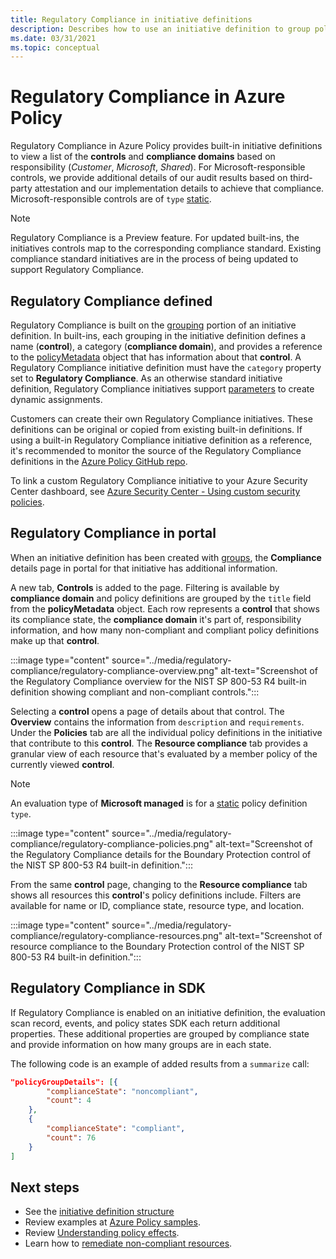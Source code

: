 ```yaml
---
title: Regulatory Compliance in initiative definitions
description: Describes how to use an initiative definition to group policies by regulatory domain such as Access Control, Configuration Management, and others.
ms.date: 03/31/2021
ms.topic: conceptual
---
```

# Regulatory Compliance in Azure Policy

Regulatory Compliance in Azure Policy provides built-in initiative definitions to view a list of the
**controls** and **compliance domains** based on responsibility (_Customer_, _Microsoft_, _Shared_).
For Microsoft-responsible controls, we provide additional details of our audit results based on
third-party attestation and our implementation details to achieve that compliance.
Microsoft-responsible controls are of `type` [static](./definition-structure.md#type).

> [!NOTE]
> Regulatory Compliance is a Preview feature. For updated built-ins, the initiatives
> controls map to the corresponding compliance standard. Existing compliance standard initiatives
> are in the process of being updated to support Regulatory Compliance.

## Regulatory Compliance defined

Regulatory Compliance is built on the
[grouping](./initiative-definition-structure.md#policy-definition-groups) portion of an initiative
definition. In built-ins, each grouping in the initiative definition defines a name (**control**), a
category (**compliance domain**), and provides a reference to the
[policyMetadata](./initiative-definition-structure.md#metadata-objects) object that has information
about that **control**. A Regulatory Compliance initiative definition must have the `category`
property set to **Regulatory Compliance**. As an otherwise standard initiative definition,
Regulatory Compliance initiatives support
[parameters](./initiative-definition-structure.md#parameters) to create dynamic assignments.

Customers can create their own Regulatory Compliance initiatives. These definitions can be original
or copied from existing built-in definitions. If using a built-in Regulatory Compliance initiative
definition as a reference, it's recommended to monitor the source of the Regulatory Compliance
definitions in the
[Azure Policy GitHub repo](https://github.com/Azure/azure-policy/tree/master/built-in-policies/policySetDefinitions/Regulatory%20Compliance).

To link a custom Regulatory Compliance initiative to your Azure Security Center dashboard, see
[Azure Security Center - Using custom security policies](../../../security-center/custom-security-policies.md).

## Regulatory Compliance in portal

When an initiative definition has been created with
[groups](./initiative-definition-structure.md#policy-definition-groups), the **Compliance** details
page in portal for that initiative has additional information.

A new tab, **Controls** is added to the page. Filtering is available by **compliance domain** and
policy definitions are grouped by the `title` field from the **policyMetadata** object. Each row
represents a **control** that shows its compliance state, the **compliance domain** it's part of,
responsibility information, and how many non-compliant and compliant policy definitions make up that
**control**.

:::image type="content" source="../media/regulatory-compliance/regulatory-compliance-overview.png" alt-text="Screenshot of the Regulatory Compliance overview for the NIST SP 800-53 R4 built-in definition showing compliant and non-compliant controls.":::

Selecting a **control** opens a page of details about that control. The **Overview** contains the
information from `description` and `requirements`. Under the **Policies** tab are all the individual
policy definitions in the initiative that contribute to this **control**. The **Resource
compliance** tab provides a granular view of each resource that's evaluated by a member policy of
the currently viewed **control**.

> [!NOTE]
> An evaluation type of **Microsoft managed** is for a [static](./definition-structure.md#type)
> policy definition `type`.

:::image type="content" source="../media/regulatory-compliance/regulatory-compliance-policies.png" alt-text="Screenshot of the Regulatory Compliance details for the Boundary Protection control of the NIST SP 800-53 R4 built-in definition.":::

From the same **control** page, changing to the **Resource compliance** tab shows all resources this
**control**'s policy definitions include. Filters are available for name or ID, compliance state,
resource type, and location.

:::image type="content" source="../media/regulatory-compliance/regulatory-compliance-resources.png" alt-text="Screenshot of resource compliance to the Boundary Protection control of the NIST SP 800-53 R4 built-in definition.":::

## Regulatory Compliance in SDK

If Regulatory Compliance is enabled on an initiative definition, the evaluation scan record, events,
and policy states SDK each return additional properties. These additional properties are grouped by
compliance state and provide information on how many groups are in each state.

The following code is an example of added results from a `summarize` call:

```json
"policyGroupDetails": [{
        "complianceState": "noncompliant",
        "count": 4
    },
    {
        "complianceState": "compliant",
        "count": 76
    }
]
```

## Next steps

- See the [initiative definition structure](./initiative-definition-structure.md)
- Review examples at [Azure Policy samples](../samples/index.md).
- Review [Understanding policy effects](./effects.md).
- Learn how to [remediate non-compliant resources](../how-to/remediate-resources.md).
